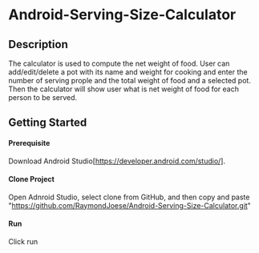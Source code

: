 # Android-Serving-Size-Calculator

## Description

The calculator is used to compute the net weight of food. User can add/edit/delete a pot with its name and weight for cooking and enter the number of serving prople and the total weight of food and a selected pot. Then the calculator will show user what is net weight of food for each person to be served.

## Getting Started

#### Prerequisite
Download Android Studio[https://developer.android.com/studio/].
#### Clone Project
Open Adnroid Studio, select clone from GitHub, and then copy and paste "https://github.com/RaymondJoese/Android-Serving-Size-Calculator.git"
#### Run
Click run
